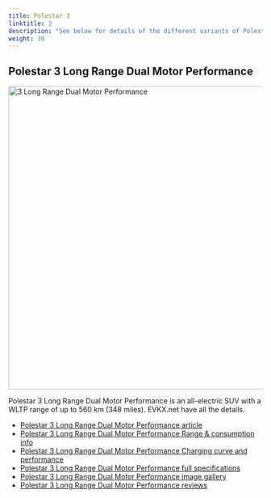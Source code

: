 ```yaml
---
title: Polestar 3
linktitle: 3
description: "See below for details of the different variants of Polestar 3"
weight: 30
---
```

## Polestar 3 Long Range Dual Motor Performance

<a href="/models/polestar/3/3_long_range_dual_motor_performance/"><img src="https://media.evkx.net/multimedia/models/polestar/3/3_long_range_dual_motor_performance/main_1_st.jpg" width="800" height="600" alt="3 Long Range Dual Motor Performance" ></a>

Polestar 3 Long Range Dual Motor Performance is an all-electric SUV with a WLTP range of up to 560 km (348 miles). EVKX.net have all the details. 

- [Polestar 3 Long Range Dual Motor Performance article](/models/polestar/3/3_long_range_dual_motor_performance/)
- [Polestar 3 Long Range Dual Motor Performance Range & consumption info](/models/polestar/3/3_long_range_dual_motor_performance//rangeandconsumption)
- [Polestar 3 Long Range Dual Motor Performance Charging curve and performance](/models/polestar/3/3_long_range_dual_motor_performance//chargingcurve)
- [Polestar 3 Long Range Dual Motor Performance full specifications](/models/polestar/3/3_long_range_dual_motor_performance//specifications)
- [Polestar 3 Long Range Dual Motor Performance image gallery](/models/polestar/3/3_long_range_dual_motor_performance//gallery)
- [Polestar 3 Long Range Dual Motor Performance reviews](/models/polestar/3/3_long_range_dual_motor_performance//reviews)

